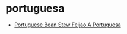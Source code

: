 # portuguesa

 * [Portuguese Bean Stew Feijao A Portuguesa](index/p/portuguese-bean-stew-feijao-a-portuguesa-104387.json)
